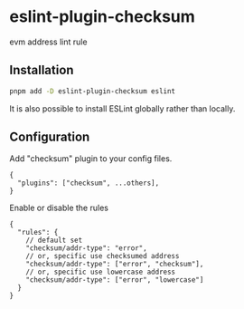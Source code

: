 # eslint-plugin-checksum

evm address lint rule

## Installation

```sh
pnpm add -D eslint-plugin-checksum eslint
```

It is also possible to install ESLint globally rather than locally.

## Configuration

Add "checksum" plugin to your config files.

```jsonc
{
  "plugins": ["checksum", ...others],
}
```

Enable or disable the rules

```jsonc
{
  "rules": {
    // default set
    "checksum/addr-type": "error",
    // or, specific use checksumed address
    "checksum/addr-type": ["error", "checksum"],
    // or, specific use lowercase address
    "checksum/addr-type": ["error", "lowercase"]
  }
}
```
